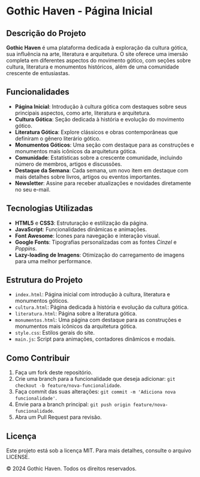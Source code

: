 # Gothic Haven - Página Inicial

## Descrição do Projeto

**Gothic Haven** é uma plataforma dedicada à exploração da cultura gótica, sua influência na arte, literatura e arquitetura. O site oferece uma imersão completa em diferentes aspectos do movimento gótico, com seções sobre cultura, literatura e monumentos históricos, além de uma comunidade crescente de entusiastas.

## Funcionalidades

- **Página Inicial**: Introdução à cultura gótica com destaques sobre seus principais aspectos, como arte, literatura e arquitetura.
- **Cultura Gótica**: Seção dedicada à história e evolução do movimento gótico.
- **Literatura Gótica**: Explore clássicos e obras contemporâneas que definiram o gênero literário gótico.
- **Monumentos Góticos**: Uma seção com destaque para as construções e monumentos mais icônicos da arquitetura gótica.
- **Comunidade**: Estatísticas sobre a crescente comunidade, incluindo número de membros, artigos e discussões.
- **Destaque da Semana**: Cada semana, um novo item em destaque com mais detalhes sobre livros, artigos ou eventos importantes.
- **Newsletter**: Assine para receber atualizações e novidades diretamente no seu e-mail.

## Tecnologias Utilizadas

- **HTML5** e **CSS3**: Estruturação e estilização da página.
- **JavaScript**: Funcionalidades dinâmicas e animações.
- **Font Awesome**: Ícones para navegação e interação visual.
- **Google Fonts**: Tipografias personalizadas com as fontes _Cinzel_ e _Poppins_.
- **Lazy-loading de Imagens**: Otimização do carregamento de imagens para uma melhor performance.

## Estrutura do Projeto

- `index.html`: Página inicial com introdução à cultura, literatura e monumentos góticos.
- `cultura.html`: Página dedicada à história e evolução da cultura gótica.
- `literatura.html`: Página sobre a literatura gótica.
- `monumentos.html`: Uma página com destaque para as construções e monumentos mais icônicos da arquitetura gótica.
- `style.css`: Estilos gerais do site.
- `main.js`: Script para animações, contadores dinâmicos e modais.

## Como Contribuir

1. Faça um fork deste repositório.
2. Crie uma branch para a funcionalidade que deseja adicionar: `git checkout -b feature/nova-funcionalidade`.
3. Faça commit das suas alterações: `git commit -m 'Adiciona nova funcionalidade'`.
4. Envie para a branch principal: `git push origin feature/nova-funcionalidade`.
5. Abra um Pull Request para revisão.

## Licença

Este projeto está sob a licença MIT. Para mais detalhes, consulte o arquivo LICENSE.

&copy; 2024 Gothic Haven. Todos os direitos reservados.
